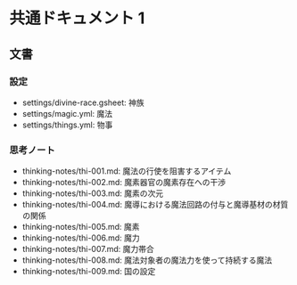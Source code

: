 # 共通ドキュメント 1
## 文書
### 設定
- settings/divine-race.gsheet: 神族
- settings/magic.yml:          魔法
- settings/things.yml:         物事

### 思考ノート
- thinking-notes/thi-001.md: 魔法の行使を阻害するアイテム
- thinking-notes/thi-002.md: 魔素器官の魔素存在への干渉
- thinking-notes/thi-003.md: 魔素の次元
- thinking-notes/thi-004.md: 魔導における魔法回路の付与と魔導基材の材質の関係
- thinking-notes/thi-005.md: 魔素
- thinking-notes/thi-006.md: 魔力
- thinking-notes/thi-007.md: 魔力帯合
- thinking-notes/thi-008.md: 魔法対象者の魔法力を使って持続する魔法
- thinking-notes/thi-009.md: 国の設定
